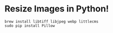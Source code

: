# Resize Images in Python!

```
brew install libtiff libjpeg webp littlecms
sudo pip install Pillow
```

